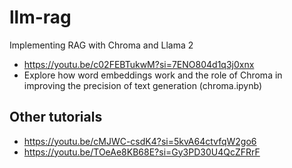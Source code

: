 # llm-rag
Implementing RAG with Chroma and Llama 2
- https://youtu.be/c02FEBTukwM?si=7ENO804d1q3j0xnx
- Explore how word embeddings work and the role of Chroma in improving the precision of text generation (chroma.ipynb)

## Other tutorials
- https://youtu.be/cMJWC-csdK4?si=5kvA64ctvfqW2go6
- https://youtu.be/TOeAe8KB68E?si=Gy3PD30U4QcZFRrF